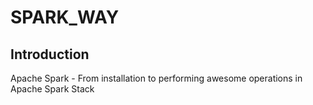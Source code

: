 SPARK_WAY
====================
Introduction
-------------------
Apache Spark - From installation to performing awesome operations in Apache Spark Stack
